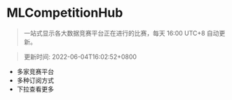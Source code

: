 # MLCompetitionHub

> 一站式显示各大数据竞赛平台正在进行的比赛，每天 16:00 UTC+8 自动更新。
  
> 更新时间: 2022-06-04T16:02:52+0800 

* 多家竞赛平台
* 多种订阅方式
* 下拉查看更多